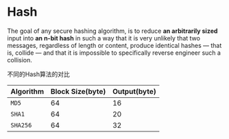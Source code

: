 # Hash

The goal of any secure hashing algorithm, is to reduce **an arbitrarily sized** input into **an n-bit hash** in such a way that it is very unlikely that two messages, regardless of length or content, produce identical hashes — that is, collide — and that it is impossible to specifically reverse engineer such a collision.

不同的Hash算法的对比

| Algorithm | Block Size(byte) | Output(byte) |
| --------- | ---------------- | ------------ |
| `MD5`     | 64               | 16           |
| `SHA1`    | 64               | 20           |
| `SHA256`  | 64               | 32           |


